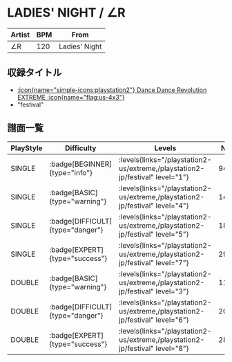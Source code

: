 # LADIES' NIGHT / ∠R

|Artist|BPM|From|
|------|---|----|
|∠R|120|Ladies' Night|

## 収録タイトル

- [:icon{name="simple-icons:playstation2"} Dance Dance Revolution EXTREME :icon{name="flag:us-4x3"}](/playstation2-us/extreme)
- "festival"

## 譜面一覧

|PlayStyle|Difficulty|Levels|Notes|Movie|
|---------|----------|------|-----|-----|
|SINGLE| :badge[BEGINNER]{type="info"}| :levels{links="/playstation2-us/extreme,/playstation2-jp/festival" level="1"}|94/0||
|SINGLE| :badge[BASIC]{type="warning"}| :levels{links="/playstation2-us/extreme,/playstation2-jp/festival" level="4"}|141/1||
|SINGLE| :badge[DIFFICULT]{type="danger"}| :levels{links="/playstation2-us/extreme,/playstation2-jp/festival" level="5"}|186/15||
|SINGLE| :badge[EXPERT]{type="success"}| :levels{links="/playstation2-us/extreme,/playstation2-jp/festival" level="7"}|292/15||
|DOUBLE| :badge[BASIC]{type="warning"}| :levels{links="/playstation2-us/extreme,/playstation2-jp/festival" level="3"}|118/5||
|DOUBLE| :badge[DIFFICULT]{type="danger"}| :levels{links="/playstation2-us/extreme,/playstation2-jp/festival" level="6"}|203/21||
|DOUBLE| :badge[EXPERT]{type="success"}| :levels{links="/playstation2-us/extreme,/playstation2-jp/festival" level="8"}|280/9||

